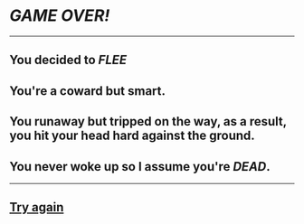 # *GAME OVER!*

---

## You decided to *FLEE*
## You're a coward but smart.
## You runaway but tripped on the way, as a result, you hit your head hard against the ground.
## You never woke up so I assume you're *DEAD*.

---

## [Try again](../../beginning/part1.md)